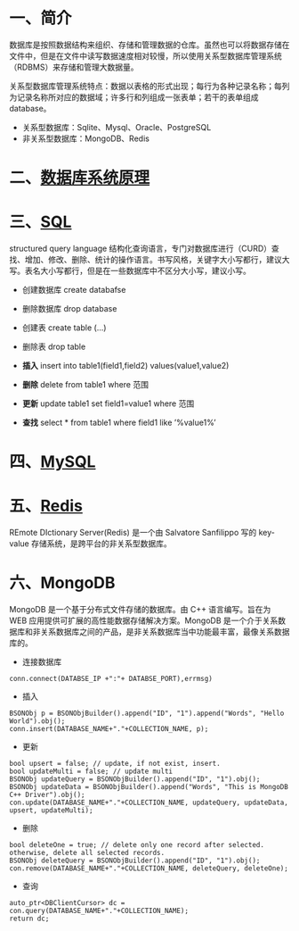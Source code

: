 # 一、简介

数据库是按照数据结构来组织、存储和管理数据的仓库。虽然也可以将数据存储在文件中，但是在文件中读写数据速度相对较慢，所以使用关系型数据库管理系统（RDBMS）来存储和管理大数据量。

关系型数据库管理系统特点：数据以表格的形式出现；每行为各种记录名称；每列为记录名称所对应的数据域；许多行和列组成一张表单；若干的表单组成database。

- 关系型数据库：Sqlite、Mysql、Oracle、PostgreSQL
- 非关系型数据库：MongoDB、Redis



# 二、[数据库系统原理](https://github.com/CyC2018/CS-Notes/blob/master/notes/%E6%95%B0%E6%8D%AE%E5%BA%93%E7%B3%BB%E7%BB%9F%E5%8E%9F%E7%90%86.md)



# 三、[SQL](https://github.com/CyC2018/CS-Notes/blob/master/notes/SQL%20%E8%AF%AD%E6%B3%95.md)

structured query language 结构化查询语言，专门对数据库进行（CURD）查找、增加、修改、删除、统计的操作语言。书写风格，关键字大小写都行，建议大写。表名大小写都行，但是在一些数据库中不区分大小写，建议小写。

- 创建数据库 create databafse <dbname>

- 删除数据库 drop database <dbname>
- 创建表 create table <tablename>(...)
- 删除表 drop table <tablenme>
- **插入** insert into table1(field1,field2) values(value1,value2)
- **删除** delete from table1 where 范围
- **更新** update table1 set field1=value1 where 范围
- **查找** select * from table1 where field1 like ’%value1%’



# 四、[MySQL](https://github.com/CyC2018/CS-Notes/blob/master/notes/MySQL.md)



# 五、[Redis](https://github.com/CyC2018/CS-Notes/blob/master/notes/Redis.md)

REmote DIctionary Server(Redis) 是一个由 Salvatore Sanfilippo 写的 key-value 存储系统，是跨平台的非关系型数据库。



# 六、MongoDB

MongoDB 是一个基于分布式文件存储的数据库。由 C++ 语言编写。旨在为 WEB 应用提供可扩展的高性能数据存储解决方案。MongoDB 是一个介于关系数据库和非关系数据库之间的产品，是非关系数据库当中功能最丰富，最像关系数据库的。

- 连接数据库

```
conn.connect(DATABSE_IP +":"+ DATABSE_PORT),errmsg)
```

- 插入

```
BSONObj p = BSONObjBuilder().append("ID", "1").append("Words", "Hello World").obj();
conn.insert(DATABASE_NAME+"."+COLLECTION_NAME, p);
```

- 更新

```
bool upsert = false; // update, if not exist, insert.
bool updateMulti = false; // update multi
BSONObj updateQuery = BSONObjBuilder().append("ID", "1").obj();
BSONObj updateData = BSONObjBuilder().append("Words", "This is MongoDB C++ Driver").obj();
con.update(DATABASE_NAME+"."+COLLECTION_NAME, updateQuery, updateData, upsert, updateMulti);
```

- 删除

```
bool deleteOne = true; // delete only one record after selected. otherwise, delete all selected records.
BSONObj deleteQuery = BSONObjBuilder().append("ID", "1").obj();
con.remove(DATABASE_NAME+"."+COLLECTION_NAME, deleteQuery, deleteOne);
```

- 查询

```
auto_ptr<DBClientCursor> dc = con.query(DATABASE_NAME+"."+COLLECTION_NAME);
return dc;
```



